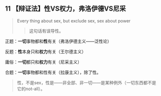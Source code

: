 ## 11 【辩证法】性VS权力，弗洛伊德VS尼采

> Every thing about sex, but exclude sex, sex about power
>
> > 这句话有误导性。

正题：**一切**事物都和**性**有关（弗洛伊德主义——泛性论）

反题：**性**本身只和**权力**有关（王尔德主义）

庸俗：**一切**都只和**权力**有关（尼采主义）

合题：**一切**事物都和性有关（拉康主义），除了性。

> 性，不是sex，性是——非全部、非一切——是某种例外（一切东西都不是它的not-all）。

